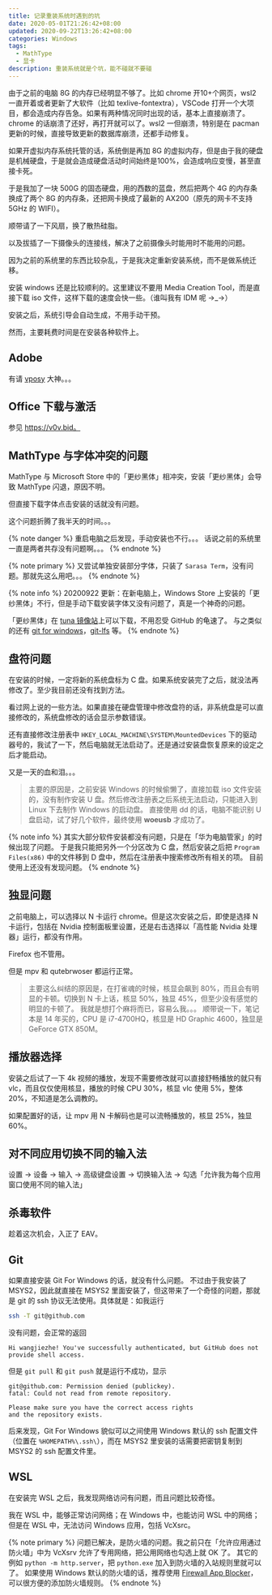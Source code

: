 ```yaml
---
title: 记录重装系统时遇到的坑
date: 2020-05-01T21:26:42+08:00
updated: 2020-09-22T13:26:42+08:00
categories: Windows
tags:
  - MathType
  - 显卡
description: 重装系统就是个坑，能不碰就不要碰
---
```


由于之前的电脑 8G 的内存已经明显不够了。比如 chrome 开10+个网页，wsl2 一直开着或者更新了大软件（比如 texlive-fontextra），VSCode 打开一个大项目，都会造成内存告急。如果有两种情况同时出现的话，基本上直接崩溃了。chrome 的话崩溃了还好，再打开就可以了。wsl2 一但崩溃，特别是在 pacman 更新的时候，直接导致更新的数据库崩溃，还都手动修复。

如果开虚拟内存系统托管的话，系统倒是再加 8G 的虚拟内存，但是由于我的硬盘是机械硬盘，于是就会造成硬盘活动时间始终是100%，会造成响应变慢，甚至直接卡死。

于是我加了一块 500G 的固态硬盘，用的西数的蓝盘，然后把两个 4G 的内存条换成了两个 8G 的内存条，还把网卡换成了最新的 AX200（原先的网卡不支持 5GHz 的 WIFI）。

顺带请了一下风扇，换了散热硅脂。

以及拔插了一下摄像头的连接线，解决了之前摄像头时能用时不能用的问题。

因为之前的系统里的东西比较杂乱，于是我决定重新安装系统，而不是做系统迁移。

安装 windows 还是比较顺利的。这里建议不要用 Media Creation Tool，而是直接下载 iso 文件，这样下载的速度会快一些。（谁叫我有 IDM 呢 →_→）

安装之后，系统引导会自动生成，不用手动干预。

然而，主要耗费时间是在安装各种软件上。

## Adobe

有请 [vposy](https://weibo.com/vposy) 大神。。。

## Office 下载与激活

参见 https://v0v.bid。

## MathType 与字体冲突的问题

MathType 与 Microsoft Store 中的「更纱黑体」相冲突，安装「更纱黑体」会导致 MathType 闪退，原因不明。

但直接下载字体点击安装的话就没有问题。

这个问题折腾了我半天的时间。。。

{% note danger %}
重启电脑之后发现，手动安装也不行。。。
话说之前的系统里一直是两者共存没有问题啊。。。
{% endnote %}

{% note primary %}
又尝试单独安装部分字体，只装了 `Sarasa Term`，没有问题。那就先这么用吧。。。
{% endnote %}

{% note info %}
20200922 更新：在新电脑上，Windows Store 上安装的「更纱黑体」不行，但是手动下载安装字体又没有问题了，真是一个神奇的问题。

「更纱黑体」在 [tuna 镜像站](https://mirrors.tuna.tsinghua.edu.cn/github-release/be5invis/Sarasa-Gothic/LatestRelease/)上可以下载，不用忍受 GitHub 的龟速了。
与之类似的还有 [git for windows](https://mirrors.tuna.tsinghua.edu.cn/github-release/git-for-windows/git/LatestRelease/)，[git-lfs](https://mirrors.tuna.tsinghua.edu.cn/github-release/git-lfs/git-lfs/LatestRelease/) 等。
{% endnote %}

## 盘符问题

在安装的时候，一定将新的系统盘标为 C 盘。如果系统安装完了之后，就没法再修改了。至少我目前还没有找到方法。

看过网上说的一些方法。如果直接在硬盘管理中修改盘符的话，非系统盘是可以直接修改的，系统盘修改的话会显示参数错误。

还有直接修改注册表中 `HKEY_LOCAL_MACHINE\SYSTEM\MountedDevices` 下的驱动器号的，我试了一下，然后电脑就无法启动了。还是通过安装盘恢复原来的设定之后才能启动。

又是一天的血和泪。。。

> 主要的原因是，之前安装 Windows 的时候偷懒了，直接加载 iso 文件安装的，没有制作安装 U 盘。然后修改注册表之后系统无法启动，只能进入到 Linux 下去制作 Windows 的启动盘。
> 直接使用 dd 的话，电脑不能识别 U 盘启动，试了好几个软件，最终使用 **woeusb** 才成功了。

{% note info %}
其实大部分软件安装都没有问题，只是在「华为电脑管家」的时候出现了问题。
于是我只能把另外一个分区改为 C 盘，然后安装之后把 `Program Files(x86)` 中的文件移到 D 盘中，然后在注册表中搜索修改所有相关的项。
目前使用上还没有发现问题。
{% endnote %}

## 独显问题

之前电脑上，可以选择以 N 卡运行 chrome。但是这次安装之后，即使是选择 N 卡运行，包括在 Nvidia 控制面板里设置，还是右击选择以「高性能 Nvidia 处理器」运行，都没有作用。

Firefox 也不管用。

但是 mpv 和 qutebrwoser 都运行正常。

> 主要这么纠结的原因是，在打雀魂的时候，核显会飙到 80%，而且会有明显的卡顿。切换到 N 卡上话，核显 50%，独显 45%，但至少没有感觉的明显的卡顿了。
> 我就是想打个麻将而已，容易么我。。。
> 顺带说一下，笔记本是 14 年买的，CPU 是 i7-4700HQ，核显是 HD Graphic 4600，独显是 GeForce GTX 850M。

## 播放器选择

安装之后试了一下 4k 视频的播放，发现不需要修改就可以直接舒畅播放的就只有 vlc，而且仅仅使用核显，播放的时候 CPU 30%，核显 vlc 使用 5%，整体 20%，不知道是怎么调教的。

如果配置好的话，让 mpv 用 N 卡解码也是可以流畅播放的，核显 25%，独显 60%。

## 对不同应用切换不同的输入法

设置 -> 设备 -> 输入 -> 高级键盘设置 -> 切换输入法 -> 勾选「允许我为每个应用窗口使用不同的输入法」

## 杀毒软件

趁着这次机会，入正了 EAV。

## Git

如果直接安装 Git For Windows 的话，就没有什么问题。
不过由于我安装了 MSYS2，因此就直接在 MSYS2 里面安装了，但这带来了一个奇怪的问题，那就是 git 的 ssh 协议无法使用。具体就是：如我运行

```bash
ssh -T git@github.com
```

没有问题，会正常的返回

```text
Hi wangjiezhe! You've successfully authenticated, but GitHub does not provide shell access.
```

但是 `git pull` 和 `git push` 就是运行不成功，显示

```text
git@github.com: Permission denied (publickey).
fatal: Could not read from remote repository.

Please make sure you have the correct access rights
and the repository exists.
```

后来发现，Git For Windows 貌似可以之间使用 Windows 默认的 ssh 配置文件（位置在 `%HOMEPATH%\.ssh\`），而在 MSYS2 里安装的话需要把密钥复制到 MSYS2 的 ssh 配置文件里。

## WSL

在安装完 WSL 之后，我发现网络访问有问题，而且问题比较奇怪。

我在 WSL 中，能够正常访问网络；在 Windows 中，也能访问 WSL 中的网络；但是在 WSL 中，无法访问 Windows 应用，包括 VcXsrc。

{% note primary %}
问题已解决，是防火墙的问题。我之前只在「允许应用通过防火墙」中为 VcXsrv 允许了专用网络，把公用网络也勾选上就 OK 了。
其它的例如 `python -m http.server`，把 `python.exe` 加入到防火墙的入站规则里就可以了。
如果使用 Windows 默认的防火墙的话，推荐使用 [Firewall App Blocker](https://www.sordum.org/8125/firewall-app-blocker-fab-v1-7/)，可以很方便的添加防火墙规则。
{% endnote %}
